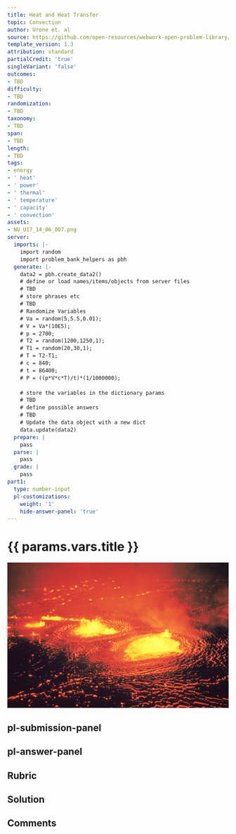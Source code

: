 ```yaml
---
title: Heat and Heat Transfer
topic: Convection
author: Urone et. al
source: https://github.com/open-resources/webwork-open-problem-library/tree/master/Contrib/BrockPhysics/College_Physics_Urone/14.Heat_and_Heat_Transfer/14-06.Convection/NU_U17_14_06_007.pg
template_version: 1.3
attribution: standard
partialCredit: 'true'
singleVariant: 'false'
outcomes:
- TBD
difficulty:
- TBD
randomization:
- TBD
taxonomy:
- TBD
span:
- TBD
length:
- TBD
tags:
- energy
- ' heat'
- ' power'
- ' thermal'
- ' temperature'
- ' capacity'
- ' convection'
assets:
- NU_U17_14_06_007.png
server:
  imports: |-
    import random
    import problem_bank_helpers as pbh
  generate: |-
    data2 = pbh.create_data2()
    # define or load names/items/objects from server files
    # TBD
    # store phrases etc
    # TBD
    # Randomize Variables
    # Va = random(5,5.5,0.01);
    # V = Va*(10E5);
    # p = 2700;
    # T2 = random(1200,1250,1);
    # T1 = random(20,30,1);
    # T = T2-T1;
    # c = 840;
    # t = 86400;
    # P = ((p*V*c*T)/t)*(1/1000000);

    # store the variables in the dictionary params
    # TBD
    # define possible answers
    # TBD
    # Update the data object with a new dict
    data.update(data2)
  prepare: |
    pass
  parse: |
    pass
  grade: |
    pass
part1:
  type: number-input
  pl-customizations:
    weight: '1'
    hide-answer-panel: 'true'
---
```


# {{ params.vars.title }} 

![Kilauea Volcano.](NU_U17_14_06_007.png)


## pl-submission-panel 


## pl-answer-panel 


## Rubric 


## Solution 


## Comments 


